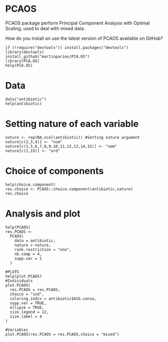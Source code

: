# PCAOS

PCAOS package perform Principal Component Analysis with Optimal Scaling, used to deal with mixed data.

How do you install an use the latest version of PCAOS available on GitHub?

```{r}
if (!require("devtools")) install.packages("devtools")
library(devtools)
install_github("martinparies/PCA.OS")
library(PCA.OS)
help(PCA.OS)
```

# Data
```{r}
data("antibiotic")
help(antibiotic)
```

# Setting nature of each variable
```{r}
nature <- rep(NA,ncol(antibiotic)) #Setting nature argument
nature[c(2,3,4)] <- "num"
nature[c(1,5,6,7,8,9,10,11,12,13,14,15)] <- "nom"
nature[c(1,15)] <- "ord"
```

# Choice of components
```{r}
help(choice.component)
res.choice <- PCAOS::choice.component(antibiotic,nature)
res.choice
```

# Analysis and plot
```{r}
help(PCAOS)
res.PCAOS <-
  PCAOS(
    data = antibiotic,
    nature = nature,
    rank.restriction = "one",
    nb.comp = 4,
    supp.var = 1
  )

#PLOTS
help(plot.PCAOS)
#Individuals
plot.PCAOS(
  res.PCAOS = res.PCAOS,
  choice = "ind",
  coloring.indiv = antibiotic$Atb.conso,
  supp.var = TRUE,
  ellipse = TRUE,
  size.legend = 12,
  size.label = 4
)

#Variables
plot.PCAOS(res.PCAOS = res.PCAOS,choice = "mixed")
```
